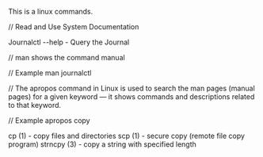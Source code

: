 This is a linux commands.

// Read and Use System Documentation

Journalctl --help - Query the Journal

// man shows the command manual

// Example
man journalctl

// The apropos command in Linux is used to search the man pages (manual pages) for a given keyword — it shows commands and descriptions related to that keyword.

// Example 
apropos copy

cp (1)               - copy files and directories
scp (1)              - secure copy (remote file copy program)
strncpy (3)          - copy a string with specified length

